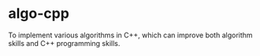 # algo-cpp
To implement various algorithms in C++, which can improve both algorithm skills and C++ programming skills.
